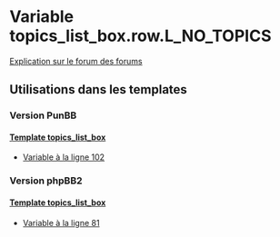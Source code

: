 # Variable topics_list_box.row.L_NO_TOPICS
[Explication sur le forum des forums](http://forum.forumactif.com/t294113-listing-des-variables#topics_list_box.row.L_NO_TOPICS)
## Utilisations dans les templates
### Version PunBB
#### [Template topics_list_box](punbb/topics_list_box.md)
* [Variable à la ligne 102](../punbb/topics_list_box.tpl#L102)
### Version phpBB2
#### [Template topics_list_box](subsilver/topics_list_box.md)
* [Variable à la ligne 81](../subsilver/topics_list_box.tpl#L81)
